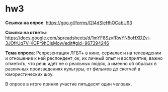 # hw3

__Ссылка на опрос__: https://goo.gl/forms/l2l4dSleHhOCabU93

__Ссылка на ответы__: https://docs.google.com/spreadsheets/d/1mYF8SzvfRwYN5oHXDZvi-3JOfrUq7V-KOPr9hClsMow/edit#gid=967394246

__Тема опроса__: Репрезентация ЛГБТ+ в кино, сериалах и на телевидении и отношение к ней респондент_ок, их личный опыт и восприятие; важно отметить, что речь идёт не о реальных людях, а именно об образах в различных произведениях культуры, от фильмов до скетчей в юмористических шоу. 

В опросе в итоге принял участие пятьдесят один человек. 
